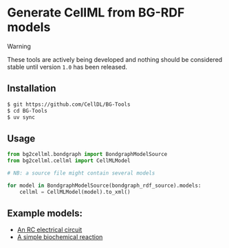 # Generate CellML from BG-RDF models

> [!WARNING]
> These tools are actively being developed and nothing should be considered stable until version `1.0` has been released.

## Installation

```sh
$ git https://github.com/CellDL/BG-Tools
$ cd BG-Tools
$ uv sync
```

## Usage

```Python
from bg2cellml.bondgraph import BondgraphModelSource
from bg2cellml.cellml import CellMLModel

# NB: a source file might contain several models

for model in BondgraphModelSource(bondgraph_rdf_source).models:
    cellml = CellMLModel(model).to_xml()
```

## Example models:

* [An RC electrical circuit](https://github.com/CellDL/BG-RDF/blob/main/examples/example_RC.ttl) 
* [A simple biochemical reaction](https://github.com/CellDL/BG-RDF/blob/main/examples/example_B1.ttl)

